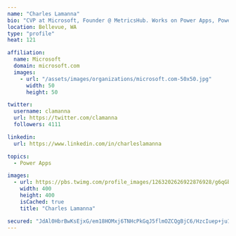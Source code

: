 ```yaml
---
name: "Charles Lamanna"
bio: "CVP at Microsoft, Founder @ MetricsHub. Works on Power Apps, Power Automate, Power Virtual Agent, Common Data Service and Dynamics 365."
location: Bellevue, WA
type: "profile"
heat: 121

affiliation:
  name: Microsoft
  domain: microsoft.com
  images:
    - url: "/assets/images/organizations/microsoft.com-50x50.jpg"
      width: 50
      height: 50

twitter:
  username: clamanna
  url: https://twitter.com/clamanna
  followers: 4111

linkedin:
  url: https://www.linkedin.com/in/charleslamanna

topics:
  - Power Apps

images:
  - url: https://pbs.twimg.com/profile_images/1263202626922876928/g6qGbHZ-_400x400.jpg
    width: 400
    height: 400
    isCached: true
    title: "Charles Lamanna"

secured: "JdAl0HbrBwKsEjxG/em18HOMxj6TNHcPkGqJ5flmOZCQgBjC6/HzcIuep+ju1tyq4e+hu4xKSC4fGUYpJckudnnMp1QjpkbcL63DdzIpWZAolM7XgZ05zEhueKp+bbwBLmqrBrVNT14bpijpndhsuqc0DvN28w8kSGzFlA0AEoSgaju18M4RCh7hpaeDZ/B1kJOFXvtNfP/0kdpfx/WTq/XeT5cDjj8mcWj5b9JVuuP8DygIqqijAdGJOntVL04UMDDrB+FwjEDavzkZ4pzs9wX+3jT2Mt5SW2w/UNgiqUDMqOprhXmPpOxkAh5tcE8mnAiarxl9s4TqW+8GpJa8aH1o9ALWkxhVUyQ4jJ4Yv0kT0qS63WN4U+i7HTBhq1dDFFMMun7J625hnZSaQru6Ux/lxVJ4Ln1POwjevPRT77o=;ALhG7/eUDMugEeAsUAi8Ig=="
---
```


